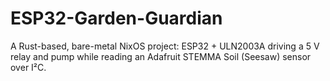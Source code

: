 # ESP32-Garden-Guardian
A Rust-based, bare-metal NixOS project: ESP32 + ULN2003A driving a 5 V relay and pump while reading an Adafruit STEMMA Soil (Seesaw) sensor over I²C.

